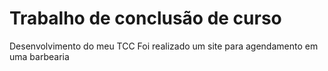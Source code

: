 # Trabalho de conclusão de curso
Desenvolvimento do meu TCC
Foi realizado um site para agendamento em uma barbearia

